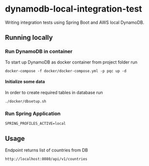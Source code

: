 # dynamodb-local-integration-test
Writing integration tests using Spring Boot and AWS local DynamoDB.


## Running locally

### Run DynamoDB in container
To start up DynamoDB as docker container from project folder run
```
docker-compose -f docker/docker-compose.yml -p pqc up -d 
```
#### Initialize some data
In order to create required tables in database run
```
./docker/dbsetup.sh
```

### Run Spring Application
```
SPRING_PROFILES_ACTIVE=local
```

## Usage
Endpoint returns list of countries from DB
```
http://localhost:8080/api/v1/countries
```

